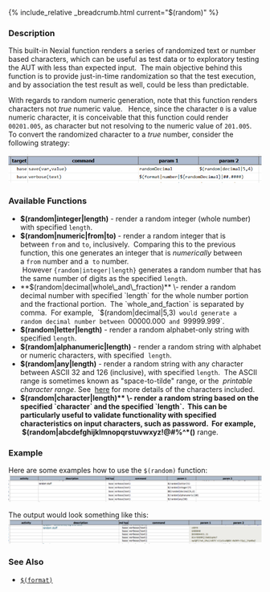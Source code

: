 {% include_relative _breadcrumb.html current="$(random)" %}


### Description
This built-in Nexial function renders a series of randomized text or number based characters, which can be useful as 
test data or to exploratory testing the AUT with less than expected input.  The main objective behind this function 
is to provide just-in-time randomization so that the test execution, and by association the test result as well, could 
be less than predictable.

With regards to random numeric generation, note that this function renders characters not _true_ numeric value.  
Hence, since the character `0` is a value numeric character, it is conceivable that this function could render 
`00201.005`, as character but not resolving to the numeric value of `201.005`.   To convert the randomized character 
to a _true_ number, consider the following strategy:<br/>

![](image/$(random)_01.png)


### Available Functions
- **$(random|integer|length)** \- render a random integer (whole number) with specified `length`. 
- **$(random|numeric|from|to)** \- render a random integer that is between `from` and `to`, inclusively.  Comparing 
  this to the previous function, this one generates an integer that is _numerically_ between a `from` number and a 
  `to` number.  However `{random|integer|length}` generates a random number that has the same number of digits as the 
  specified `length`.
- **$(random|decimal|whole\_and\_fraction)** \- render a random decimal number with specified `length` for the whole 
  number portion and the fractional portion.  The `whole_and_faction` is separated by comma.  For example, 
  `$(random|decimal|5,3)` would generate a random decimal number between `00000.000` and `99999.999`. 
- **$(random|letter|length)** \- render a random alphabet-only string with specified `length`.
- **$(random|alphanumeric|length)** \- render a random string with alphabet or numeric characters, with specified 
  `length`.
- **$(random|any|length)** \- render a random string with any character between ASCII 32 and 126 (inclusive), with 
  specified `length`.  The ASCII range is sometimes known as "space-to-tilde" range, or the 
  _printable character range_. See 
  <a href="http://www.charstable.com/_site_media/ascii/chars-table-landscape.jpg" class="external-link">here</a> for 
  more details of the characters included. 
- **$(random|character|length)** \- render a random string based on the specified `character` and the specified `length`.  This can be particularly useful to validate functionality with specified characteristics on input characters, such as password.  For example,  $(random|abcdefghijklmnopqrstuvwxyz!@#$%^*()|8) will render 8 characters randomly from the **abcdefghijklmnopqrstuvwxyz!@#$%^*()** range.  
    

### Example
Here are some examples how to use the `$(random)` function:<br/>
![script](image/$(random)_02.png)

The output would look something like this:<br/>
![](image/$(random)_03.png)


### See Also
- [`$(format)`]($(format))
